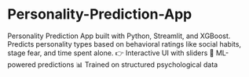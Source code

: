 # Personality-Prediction-App
Personality Prediction App built with Python, Streamlit, and XGBoost. Predicts personality types based on behavioral ratings like social habits, stage fear, and time spent alone.  👉 Interactive UI with sliders 🎯 ML-powered predictions 📊 Trained on structured psychological data
